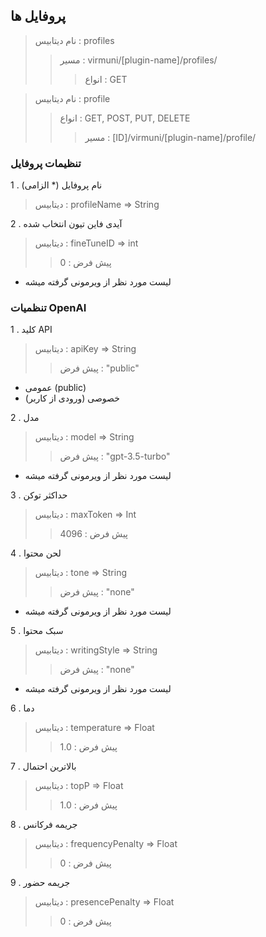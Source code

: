 ## پروفایل ها

> نام دیتابیس : profiles
> > مسیر : virmuni/[plugin-name]/profiles/
> > > انواع : GET

> نام دیتابیس : profile
> > انواع : GET, POST, PUT, DELETE
> > > مسیر : [ID]/virmuni/[plugin-name]/profile/


### تنظیمات پروفایل

1 . نام پروفایل (* الزامی)
> دیتابیس : profileName => String

2 . آیدی فاین تیون انتخاب شده
> دیتابیس : fineTuneID => int
> > پیش فرض : 0
  - لیست مورد نظر از ویرمونی گرفته میشه 

### تنظمیات OpenAI

1 . کلید API
> دیتابیس : apiKey => String
> > پیش فرض : "public"
  - عمومی (public)
  - خصوصی (ورودی از کاربر)

2 . مدل
> دیتابیس : model => String
> > پیش فرض : "gpt-3.5-turbo"
  - لیست مورد نظر از ویرمونی گرفته میشه

3 . حداکثر توکن
> دیتابیس : maxToken => Int
> > پیش فرض : 4096

4 . لحن محتوا
> دیتابیس : tone => String
> > پیش فرض : "none"
  - لیست مورد نظر از ویرمونی گرفته میشه

5 . سبک محتوا
> دیتابیس : writingStyle => String
> >  پیش فرض : "none"
  - لیست مورد نظر از ویرمونی گرفته میشه

6 . دما
> دیتابیس : temperature => Float
> >  پیش فرض : 1.0

7 . بالاترین احتمال
> دیتابیس : topP => Float
> > پیش فرض : 1.0

8 . جریمه فرکانس
> دیتابیس : frequencyPenalty => Float
> > پیش فرض : 0

9 . جریمه حضور
> دیتابیس : presencePenalty => Float
> > پیش فرض : 0
